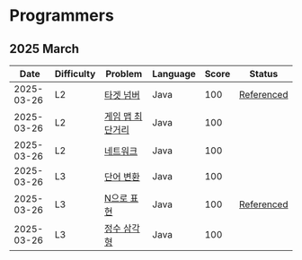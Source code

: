 # Programmers
## 2025 March
| Date | Difficulty | Problem | Language | Score | Status |
| --- | --- | --- | --- | --- | --- |
| 2025-03-26 | L2 | [타겟 넘버](https://school.programmers.co.kr/learn/courses/30/lessons/43165) | Java | 100 | [Referenced](https://velog.io/@doxxx93/practice-kit-dfs-bfs-1) |
| 2025-03-26 | L2 | [게임 맵 최단거리](https://school.programmers.co.kr/learn/courses/30/lessons/1844) | Java | 100 | |
| 2025-03-26 | L2 | [네트워크](https://school.programmers.co.kr/learn/courses/30/lessons/43162) | Java | 100 | |
| 2025-03-26 | L3 | [단어 변환](https://school.programmers.co.kr/learn/courses/30/lessons/43163) | Java | 100 | |
| 2025-03-26 | L3 | [N으로 표현](https://school.programmers.co.kr/learn/courses/30/lessons/42895) | Java | 100 | [Referenced](https://small-stap.tistory.com/65) |
| 2025-03-26 | L3 | [정수 삼각형](https://school.programmers.co.kr/learn/courses/30/lessons/43105) | Java | 100 | |
